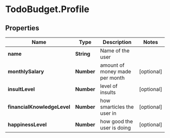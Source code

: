 # TodoBudget.Profile

## Properties

Name | Type | Description | Notes
------------ | ------------- | ------------- | -------------
**name** | **String** | Name of the user | 
**monthlySalary** | **Number** | amount of money made per month | [optional] 
**insultLevel** | **Number** | level of insults | [optional] 
**financialKnowledgeLevel** | **Number** | how smarticles the user in | [optional] 
**happinessLevel** | **Number** | how good the user is doing | [optional] 


